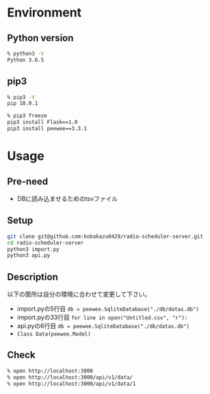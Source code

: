# Environment
## Python version
```bash
% python3 -V
Python 3.6.5
```

## pip3
```bash
% pip3 -V
pip 10.0.1

% pip3 freeze
pip3 install Flask==1.0
pip3 install peewee==3.3.1
```

# Usage
## Pre-need
- DBに読み込ませるためのtsvファイル

## Setup
```bash
git clone git@github.com:kobakazu0429/radio-scheduler-server.git
cd radio-scheduler-server
python3 import.py
python3 api.py
```

## Description
以下の箇所は自分の環境に合わせて変更して下さい。
- import.pyの5行目 `db = peewee.SqliteDatabase("./db/datas.db")`
- import.pyの33行目 `for line in open("Untitled.csv", "r"):`
- api.pyの6行目 `db = peewee.SqliteDatabase("./db/datas.db")`
- `Class Data(peewee.Model)`

## Check
```bash
% open http://localhost:3000
% open http://localhost:3000/api/v1/data/
% open http://localhost:3000/api/v1/data/1
```
